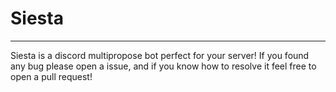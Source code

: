 # Siesta
<hr>

Siesta is a discord multipropose bot perfect for your server!
If you found any bug please open a issue, and if you know how to resolve it feel free to open a pull request!
